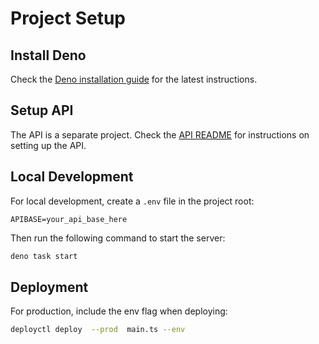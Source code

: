 # Project Setup

## Install Deno

Check the [Deno installation guide](https://deno.land/manual/getting_started/installation) for the latest instructions.

## Setup API

The API is a separate project. Check the [API README](https://github.com/icedata-top/hantang-api/blob/main/README.md) for instructions on setting up the API.

## Local Development

For local development, create a `.env` file in the project root:

``` env
APIBASE=your_api_base_here
```

Then run the following command to start the server:

``` bash
deno task start
```

## Deployment

For production, include the env flag when deploying:

``` bash
deployctl deploy  --prod  main.ts --env
```
